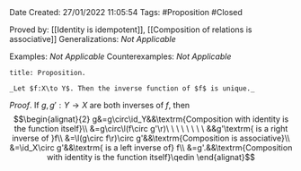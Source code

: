 <br />
<br />

Date Created: 27/01/2022 11:05:54
Tags: #Proposition #Closed 

Proved by: [[Identity is idempotent]], [[Composition of relations is associative]]
Generalizations: _Not Applicable_

Examples: _Not Applicable_
Counterexamples: _Not Applicable_

``` ad-Proposition
title: Proposition.

_Let $f:X\to Y$. Then the inverse function of $f$ is unique._

```

_Proof_. If $g,g':Y\to X$ are both inverses of $f$, then
$$\begin{alignat}{2}
    g&=g\circ\id_Y&&\textrm{Composition with identity is the function itself}\\
    &=g\circ\l(f\circ g'\r)\ \ \ \ \ \ \ \ &&g'\textrm{ is a right inverse of }f\\
    &=\l(g\circ f\r)\circ g'&&\textrm{Composition is associative}\\
    &=\id_X\circ g'&&\textrm{ is a left inverse of} f\\
    &=g'.&&\textrm{Composition with identity is the function itself}\qedin
\end{alignat}$$
